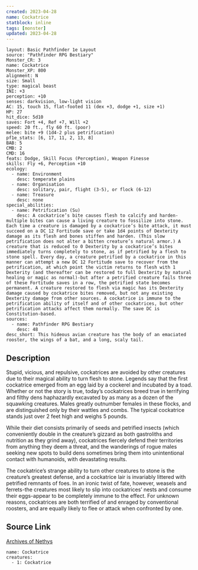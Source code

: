 ```yaml
---
created: 2023-04-28
name: Cockatrice
statblock: inline
tags: [monster]
updated: 2023-04-28
---
```

```statblock
layout: Basic Pathfinder 1e Layout
source: "Pathfinder RPG Bestiary"
Monster_CR: 3
name: Cockatrice
Monster_XP: 800
alignment: N
size: Small
type: magical beast
INI: +3
perception: +10
senses: darkvision, low-light vision
AC: 15, touch 15, flat-footed 11 (dex +3, dodge +1, size +1)
HP: 27
hit_dice: 5d10
saves: Fort +4, Ref +7, Will +2
speed: 20 ft., fly 60 ft. (poor)
melee: bite +9 (1d4-2 plus petrification)
pf1e_stats: [6, 17, 11, 2, 13, 8]
BAB: 5
CMB: 2
CMD: 16
feats: Dodge, Skill Focus (Perception), Weapon Finesse
skills: Fly +6, Perception +10
ecology:
  - name: Environment
    desc: temperate plains
  - name: Organisation
    desc: solitary, pair, flight (3-5), or flock (6-12)
  - name: Treasure
    desc: none
special_abilities:
  - name: Petrification (Su)
    desc: A cockatrice’s bite causes flesh to calcify and harden-multiple bites can cause a living creature to fossilize into stone. Each time a creature is damaged by a cockatrice’s bite attack, it must succeed on a DC 12 Fortitude save or take 1d4 points of Dexterity damage as its flesh and bones stiffen and harden. (This slow petrification does not alter a bitten creature’s natural armor.) A creature that is reduced to 0 Dexterity by a cockatrice’s bites immediately turns completely to stone, as if petrified by a flesh to stone spell. Every day, a creature petrified by a cockatrice in this manner can attempt a new DC 12 Fortitude save to recover from the petrification, at which point the victim returns to flesh with 1 Dexterity (and thereafter can be restored to full Dexterity by natural healing or magic as normal)-but after a petrified creature fails three of these Fortitude saves in a row, the petrified state becomes permanent. A creature restored to flesh via magic has its Dexterity damage caused by cockatrice bites removed, but not any existing Dexterity damage from other sources. A cockatrice is immune to the petrification ability of itself and of other cockatrices, but other petrification attacks affect them normally. The save DC is Constitution-based.
sources:
  - name: Pathfinder RPG Bestiary
    desc: 48
desc_short: This hideous avian creature has the body of an emaciated rooster, the wings of a bat, and a long, scaly tail.
```
## Description
Stupid, vicious, and repulsive, cockatrices are avoided by other creatures due to their magical ability to turn flesh to stone. Legends say that the first cockatrice emerged from an egg laid by a cockerel and incubated by a toad. Whether or not the story is true, today’s cockatrices breed true in terrifying and filthy dens haphazardly excavated by as many as a dozen of the squawking creatures. Males greatly outnumber females in these flocks, and are distinguished only by their wattles and combs. The typical cockatrice stands just over 2 feet high and weighs 5 pounds.

While their diet consists primarily of seeds and petrified insects (which conveniently double in the creature’s gizzard as both gastroliths and nutrition as they grind away), cockatrices fiercely defend their territories from anything they deem a threat, and the wanderings of rogue males seeking new spots to build dens sometimes bring them into unintentional contact with humanoids, with devastating results.

The cockatrice’s strange ability to turn other creatures to stone is the creature’s greatest defense, and a cockatrice lair is invariably littered with petrified remnants of foes. In an ironic twist of fate, however, weasels and ferrets-the creatures most likely to slip into cockatrices’ nests and consume their eggs-appear to be completely immune to the effect. For unknown reasons, cockatrices are both terrified of and enraged by conventional roosters, and are equally likely to flee or attack when confronted by one.
## Source Link
[Archives of Nethys](https://aonprd.com/MonsterDisplay.aspx?ItemName=Cockatrice)
```encounter-table
name: Cockatrice
creatures:
  - 1: Cockatrice
```
